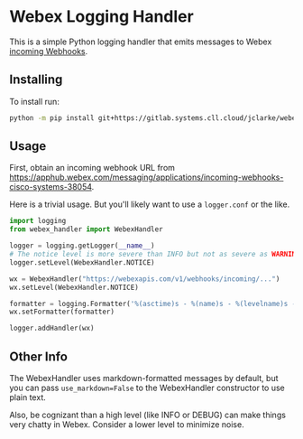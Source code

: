 # Webex Logging Handler

This is a simple Python logging handler that emits messages to Webex [incoming Webhooks](https://apphub.webex.com/messaging/applications/incoming-webhooks-cisco-systems-38054).

## Installing

To install run:

```bash
python -m pip install git+https://gitlab.systems.cll.cloud/jclarke/webex-log-handler.git
```

## Usage

First, obtain an incoming webhook URL from <https://apphub.webex.com/messaging/applications/incoming-webhooks-cisco-systems-38054>.

Here is a trivial usage.  But you'll likely want to use a `logger.conf` or the like.

```python
import logging
from webex_handler import WebexHandler

logger = logging.getLogger(__name__)
# The notice level is more severe than INFO but not as severe as WARNING.
logger.setLevel(WebexHandler.NOTICE)

wx = WebexHandler("https://webexapis.com/v1/webhooks/incoming/...")
wx.setLevel(WebexHandler.NOTICE)

formatter = logging.Formatter('%(asctime)s - %(name)s - %(levelname)s - %(message)s')
wx.setFormatter(formatter)

logger.addHandler(wx)
```

## Other Info

The WebexHandler uses markdown-formatted messages by default, but you can pass `use_markdown=False` to the WebexHandler constructor to use plain text.

Also, be cognizant than a high level (like INFO or DEBUG) can make things very chatty in Webex.  Consider a lower level to minimize noise.
